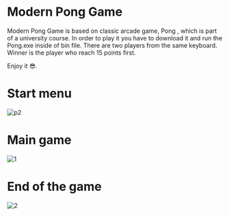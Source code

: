 # Modern Pong Game
Modern Pong Game is based on classic arcade game, Pong , which is part of a university course.
In order to play it you have to download it and run the Pong.exe inside of bin file. There are two players from the same keyboard.
Winner is the player who reach 15 points first. 

Enjoy it 😎.
# Start menu
![p2](https://user-images.githubusercontent.com/56088382/104894627-9de8dd00-597d-11eb-8dd2-da5f6c47fe11.png)

# Main game
![1](https://user-images.githubusercontent.com/56088382/105713630-0c044580-5f24-11eb-961f-3d0e0b6344bf.png)

# End of the game
![2](https://user-images.githubusercontent.com/56088382/105714110-9fd61180-5f24-11eb-82b7-518ea333329f.png)

